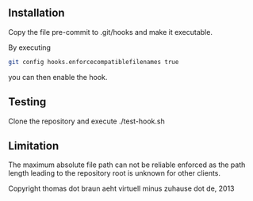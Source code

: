 ## Installation
Copy the file pre-commit to .git/hooks and make it executable.

By executing 
```sh
git config hooks.enforcecompatiblefilenames true
```
you can then enable the hook.

## Testing
Clone the repository and execute ./test-hook.sh

## Limitation
The maximum absolute file path can not be reliable enforced as the path length
leading to the repository root is unknown for other clients.

Copyright thomas dot braun aeht virtuell minus zuhause dot de,  2013
